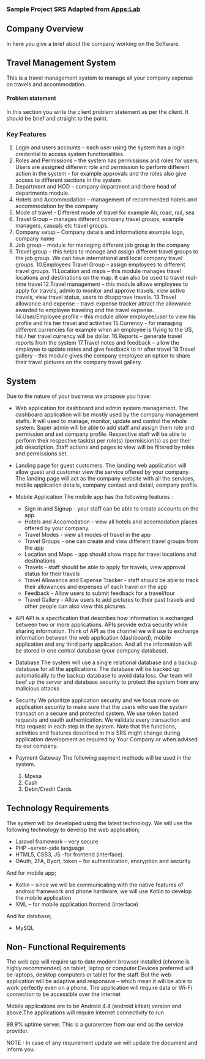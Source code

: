 ### Sample Project SRS Adapted from [Apps:Lab](https://appslab.co.ke/)

## Company Overview

In here you give a brief about the company working on the Software.

## Travel Management System
This is a travel management system to manage all your company expense on travels and accommodation.

#### Problem statement
In this section you write the client problem statement as per the client. It should be brief and straight to the point.

### Key Features
1. Login and users accounts – each user using the system has a login credential to access system functionalities.
2. Roles and Permissions – the system has permissions and roles for users. Users are assigned different role and permission to perform different action in the system - for example approvals and the roles also give access to different sections in the system
3. Department and HOD – company department and there head of departments module.
4. Hotels and Accommodation – management of recommended hotels and accommodation by the company
5. Mode of travel -  Different mode of travel for example Air, road, rail, sea
6. Travel Group – manages different company travel groups, example managers, casuals etc travel groups.
7. Company setup – Company details and informations example logo, company name
8. Job group – module for managing different job group in the company
9. Travel group – this helps to manage and assign different travel groups to the job group. We can have international and local company travel groups.
10.Employees Travel Group – assign employees to different travel groups.
11.Location and maps – this module manages travel locations and destinations on the map. It can also be used to travel real-time travel
12.Travel management – this module allows employees to apply for travels, admin to monitor and approve travels, view active travels, view travel status, users to disapprove travels.
13.Travel allowance and expense – travel expense tracker attract the allowance awarded to employee traveling and the travel expense.
14.User/Employee profile – this module allow employee/user to view his profile and his her travel and activities
15.Currency - for managing different currencies for example when an employee is flying to the US, his / her travel currency will be dollar.
16.Reports – generate travel reports from the system
17.Travel notes and feedback – allow the employee to update notes and give feedback to hr after travel
18.Travel gallery – this module gives the company employee an option to share their travel pictures on the company travel gallery.

## System
Due to the nature of your business we propose you have:
- Web application for dashboard and admin system management. 
The dashboard application will be mostly used by the company management staffs.
It will used to manage, monitor, update and control the whole system. Super admin will be able to add staff and assign them role and permission and set company profile. Respective staff will be able to perform their respective task(s) per role(s) /permission(s) as per their job description. Staff actions and pages to view will be filtered by roles and permissions set. 
- Landing page for guest customers. 
The landing web application will allow guest and customer view the service offered by your company.
The landing page will act as the company website with all the services, mobile application details, company contact and detail, company profile.

- Mobile Application
The mobile app has the following features :
  - Sign in and Signup  - your staff can be able to create accounts on the app.
  - Hotels and Accomodation - view all hotels and accomodation places offered by your company.
  - Travel Modes - view all modes of travel in the app
  - Travel Groups - one can create and view different travel groups from the app
  - Location and Maps - app should show maps for travel locations and destinations
  - Travels - staff should be able to apply for travels, view approval status for their travels
  - Travel Allowance and Expense Tracker - staff should be able to track their allowances and expenses of each travel on the app
  - Feedback - Allow users to submit feedback for a travel/tour
  - Travel Gallery - Allow users to add pictures to their past travels and other people can also view this pictures.
- API
API is a specification that describes how information is exchanged between two or more applications. APIs provide extra security while sharing information. Think of API as the channel we will use to exchange information between the web application (dashboard), mobile application and any third party application. And all the information will be stored in one central database (your company database).
- Database
The system will use a single relational database and a backup database for all the applications. The database will be backed up automatically to the backup database to avoid data loss. Our team will beef up the server and database security to protect the system from any malicious attacks

- Security
We prioritize application security and we focus more on application security to make sure that the users who use the system transact on a secure and protected system. We use token based requests and oauth authentication. 
We validate every transaction and http request in each step in the system.
Note that the functions, activities and features described in this SRS might change during application development as required by Your Company or when advised by our company. 
- Payment Gateway
The following payment methods will be used in the system. 
    1. Mpesa
    2. Cash
    3. Debit/Credit Cards

## Technology Requirements
The system will be developed using the latest technology. We will use the following technology to develop the web application;
- Laravel framework – very secure 
- PHP –server-side language
- HTML5, CSS3, JS –for frontend (interface).
- OAuth, 2FA, Bycrt, token  – for authentication, encryption and security

And for mobile app;
- Kotlin – since we will be communicating with the native features of android framework and phone hardware, we will use Kotlin to develop the mobile application
- XML – for mobile application frontend (interface)

And for database;
- MySQL 

## Non- Functional Requirements
The web app will require up to date modern browser installed  (chrome is highly recommended) on tablet, laptop or computer.Devices preferred will be laptops, desktop computers or tablet for the staff. But the web application will be adaptive and responsive – which mean it will be able to work perfectly even on a phone.
The application will require data or Wi-Fi connection to be accessible over the internet

Mobile applications are to be Android 4.4 (android kitkat) version and above.The applications will require internet connectivity to run

99.9% uptime server. This is a gurarentee from our end as the service provider. 


NOTE : In case of any requirement update we will update the document and inform you.




